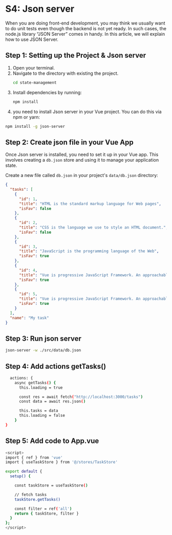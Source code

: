 # S4: Json server

When you are doing front-end development, you may think we usually want to do unit tests even though the backend is not yet ready. In such cases, the node.js library “JSON Server” comes in handy. In this article, we will explain how to use JSON Server.

## Step 1: Setting up the Project & Json server

1. Open your terminal.
2. Navigate to the directory with existing the project.
   ```bash
   cd state-management
   ```
3. Install dependencies by running:
   ```bash
   npm install
   ```
4. you need to install Json server in your Vue project. You can do this via npm or yarn:

```bash
npm install -g json-server
```

## Step 2: Create json file in your Vue App

Once Json server is installed, you need to set it up in your Vue app. This involves creating a `db.json` store and using it to manage your application state.

Create a new file called `db.json` in your project's `data/db.json` directory:

```json
{
  "tasks": [
    {
      "id": 1,
      "title": "HTML is the standard markup language for Web pages",
      "isFav": false
    },
    {
      "id": 2,
      "title": "CSS is the language we use to style an HTML document.",
      "isFav": false
    },
    {
      "id": 3,
      "title": "JavaScript is the programming language of the Web",
      "isFav": true
    },
    {
      "id": 4,
      "title": "Vue is progressive JavaScript Framework. An approachable",
      "isFav": true
    },
    {
      "id": 5,
      "title": "Vue is progressive JavaScript Framework. An approachable",
      "isFav": true
    }
  ],
  "name": "My task"
}
```

## Step 3: Run json server

```bash
json-server -w ./src/data/db.json
```

## Step 4: Add actions getTasks()

```bash
  actions: {
    async getTasks() {
      this.loading = true

      const res = await fetch("http://localhost:3000/tasks")
      const data = await res.json()

      this.tasks = data
      this.loading = false
    }
}
```

## Step 5: Add code to App.vue

```bash
<script>
import { ref } from 'vue'
import { useTaskStore } from '@/stores/TaskStore'

export default {
  setup() {

    const taskStore = useTaskStore()

    // fetch tasks
    taskStore.getTasks()

    const filter = ref('all')
    return { taskStore, filter }
  }
};
</script>
```
